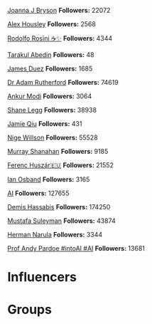 
[Joanna J Bryson](https://twitter.com/j2bryson)
**Followers:** 22072


[Alex Housley](https://twitter.com/ahousley)
**Followers:** 2568


[Rodolfo Rosini ☕️✨](https://twitter.com/rodolfor)
**Followers:** 4344


[Tarakul Abedin](https://twitter.com/tarakul)
**Followers:** 48


[James Duez](https://twitter.com/jamesduez)
**Followers:** 1685


[Dr Adam Rutherford](https://twitter.com/AdamRutherford)
**Followers:** 74619


[Ankur Modi](https://twitter.com/ankurmodi)
**Followers:** 3064


[Shane Legg](https://twitter.com/ShaneLegg)
**Followers:** 38938


[Jamie Qiu](https://twitter.com/jamieqiu)
**Followers:** 431


[Nige Willson](https://twitter.com/nigewillson)
**Followers:** 55528


[Murray Shanahan](https://twitter.com/mpshanahan)
**Followers:** 9185


[Ferenc Huszár🇪🇺](https://twitter.com/fhuszar)
**Followers:** 21552


[Ian Osband](https://twitter.com/IanOsband)
**Followers:** 3165


[AI](https://twitter.com/DeepLearn007)
**Followers:** 127655


[Demis Hassabis](https://twitter.com/demishassabis)
**Followers:** 174250


[Mustafa Suleyman](https://twitter.com/mustafasuleymn)
**Followers:** 43874


[Herman Narula](https://twitter.com/HermanNarula)
**Followers:** 3344


[Prof Andy Pardoe #intoAI #AI](https://twitter.com/Pardoe_AI)
**Followers:** 13681

<!-- TITLE: Communities -->
<!-- SUBTITLE: A quick summary of Communities -->

# Influencers
<div class=influencers>


</div>

# Groups
<div class=groups>


</div>

